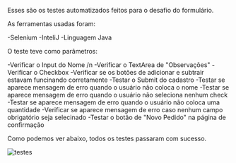 Esses são os testes automatizados feitos para o desafio do formulário.

As ferramentas usadas foram:

-Selenium
-InteliJ
-Linguagem Java

O teste teve como parâmetros:

-Verificar o Input do Nome /n
-Verificar o TextArea de "Observações"
-Verificar o Checkbox
-Verificar se os botões de adicionar e subtrair estavam funcinando corretamente
-Testar o Submit do cadastro
-Testar se aparece mensagem de erro quando o usuário não coloca o nome
-Testar se aparece mensagem de erro quando o usuário não seleciona nenhum check
-Testar se aparece mensagem de erro quando o usuário não coloca uma quantidade
-Verificar se aparece mensagem de erro caso nenhum campo obrigatório seja selecinado
-Testar o botão de "Novo Pedido" na página de confirmação


Como podemos ver abaixo, todos os testes passaram com sucesso.

![testes](https://user-images.githubusercontent.com/92919925/159192568-008261c8-2fa9-4641-a161-72e0c6f22ed5.png)
